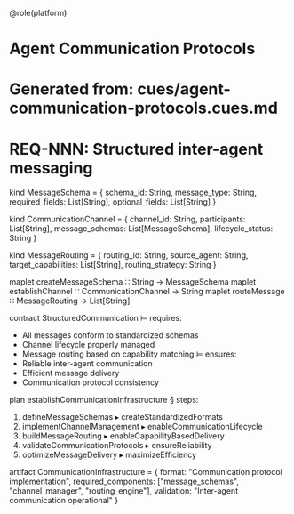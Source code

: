 @role(platform)

# Agent Communication Protocols
# Generated from: cues/agent-communication-protocols.cues.md
# REQ-NNN: Structured inter-agent messaging

kind MessageSchema = {
  schema_id: String,
  message_type: String,
  required_fields: List[String],
  optional_fields: List[String]
}

kind CommunicationChannel = {
  channel_id: String,
  participants: List[String],
  message_schemas: List[MessageSchema],
  lifecycle_status: String
}

kind MessageRouting = {
  routing_id: String,
  source_agent: String,
  target_capabilities: List[String],
  routing_strategy: String
}

maplet createMessageSchema ∷ String → MessageSchema
maplet establishChannel ∷ CommunicationChannel → String
maplet routeMessage ∷ MessageRouting → List[String]

contract StructuredCommunication ⊨ requires:
  - All messages conform to standardized schemas
  - Channel lifecycle properly managed
  - Message routing based on capability matching
  ⊨ ensures:
  - Reliable inter-agent communication
  - Efficient message delivery
  - Communication protocol consistency

plan establishCommunicationInfrastructure § steps:
  1. defineMessageSchemas ▸ createStandardizedFormats
  2. implementChannelManagement ▸ enableCommunicationLifecycle
  3. buildMessageRouting ▸ enableCapabilityBasedDelivery
  4. validateCommunicationProtocols ▸ ensureReliability
  5. optimizeMessageDelivery ▸ maximizeEfficiency

artifact CommunicationInfrastructure = {
  format: "Communication protocol implementation",
  required_components: ["message_schemas", "channel_manager", "routing_engine"],
  validation: "Inter-agent communication operational"
}
